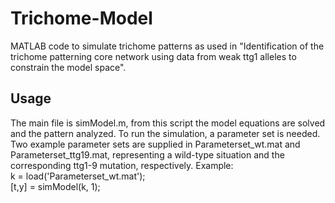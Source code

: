 # Trichome-Model
MATLAB code to simulate trichome patterns as used in "Identification of the trichome patterning core network using data from weak ttg1 alleles to constrain the model space".

## Usage
The main file is simModel.m, from this script the model equations are solved and the pattern analyzed. To run the simulation, a parameter set is needed. Two example parameter sets are supplied in Parameterset_wt.mat and Parameterset_ttg19.mat, representing a wild-type situation and the corresponding ttg1-9 mutation, respectively. Example:<br/>
k = load('Parameterset_wt.mat');<br/>
[t,y] = simModel(k, 1);

